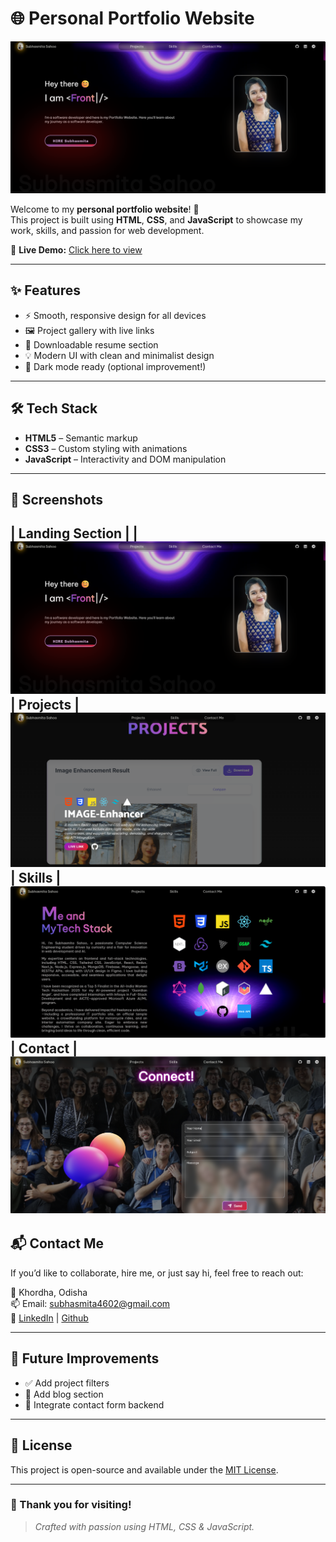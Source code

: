 # 🌐 Personal Portfolio Website

![Portfolio Screenshot](/Images/portfolio.png)

Welcome to my **personal portfolio website**! 🚀  
This project is built using **HTML**, **CSS**, and **JavaScript** to showcase my work, skills, and passion for web development.

🔗 **Live Demo:** [Click here to view](https://portfolio-iota-topaz-92.vercel.app/)

---

## ✨ Features

- ⚡ Smooth, responsive design for all devices
- 🖼️ Project gallery with live links
- 📄 Downloadable resume section
- 💡 Modern UI with clean and minimalist design
- 🌙 Dark mode ready (optional improvement!)

---

## 🛠️ Tech Stack

- **HTML5** – Semantic markup
- **CSS3** – Custom styling with animations
- **JavaScript** – Interactivity and DOM manipulation
---

## 📸 Screenshots

| Landing Section | 
| ![Screenshot1](./Images/portfolio.png) 
| Projects |
 ![Screenshot2](./Images/projects%20sec.png) 
| Skills |
  ![Screenshot3](./Images/skills%20sec.png) 
| Contact |
![Screenshot3](./Images/contact.png) 
---

## 📬 Contact Me

If you’d like to collaborate, hire me, or just say hi, feel free to reach out:

📍 Khordha, Odisha  
📫 Email: subhasmita4602@gmail.com  
🔗 [LinkedIn](https://www.linkedin.com/in/subhasmita-sahoo-puja) |
[Github](https://github.com/subhasmita-puja)

---

## 🧩 Future Improvements

- ✅ Add project filters
- 🔄 Add blog section
- 🔄 Integrate contact form backend

---

## 📝 License

This project is open-source and available under the [MIT License](LICENSE).

---

### 🖤 Thank you for visiting!

> *Crafted with passion using HTML, CSS & JavaScript.*
